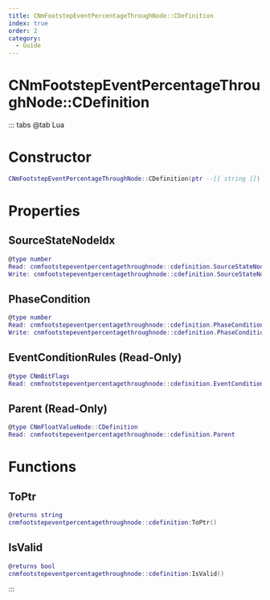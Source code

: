 ```yaml
---
title: CNmFootstepEventPercentageThroughNode::CDefinition
index: true
order: 2
category:
  - Guide
---
```


# CNmFootstepEventPercentageThroughNode::CDefinition

::: tabs
@tab Lua
# Constructor
```lua
CNmFootstepEventPercentageThroughNode::CDefinition(ptr --[[ string ]])
```
# Properties
## SourceStateNodeIdx 
```lua
@type number
Read: cnmfootstepeventpercentagethroughnode::cdefinition.SourceStateNodeIdx
Write: cnmfootstepeventpercentagethroughnode::cdefinition.SourceStateNodeIdx = value
```
## PhaseCondition 
```lua
@type number
Read: cnmfootstepeventpercentagethroughnode::cdefinition.PhaseCondition
Write: cnmfootstepeventpercentagethroughnode::cdefinition.PhaseCondition = value
```
## EventConditionRules (Read-Only)
```lua
@type CNmBitFlags
Read: cnmfootstepeventpercentagethroughnode::cdefinition.EventConditionRules
```
## Parent (Read-Only)
```lua
@type CNmFloatValueNode::CDefinition
Read: cnmfootstepeventpercentagethroughnode::cdefinition.Parent
```
# Functions
## ToPtr
```lua
@returns string
cnmfootstepeventpercentagethroughnode::cdefinition:ToPtr()
```
## IsValid
```lua
@returns bool
cnmfootstepeventpercentagethroughnode::cdefinition:IsValid()
```

:::